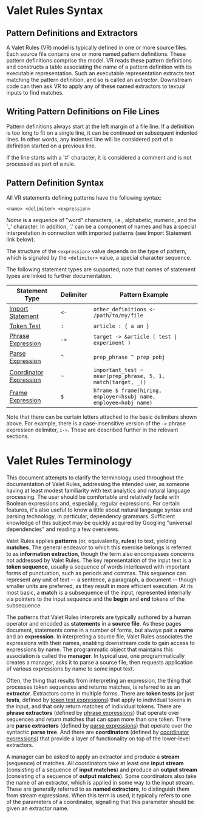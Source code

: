 # Valet Rules Syntax

## Pattern Definitions and Extractors

A Valet Rules (VR) model is typically defined in one or more source
files.  Each source file contains one or more named pattern definitions. 
These pattern definitions comprise the model.  VR
reads these pattern definitions and constructs a table associating the name of
a pattern definition with its executable representation.  Such an executable 
representation extracts text matching the pattern definition, and so is called 
an *extractor*.  Downstream code can
then ask VR to apply any of these named extractors to textual inputs
to find matches.

## Writing Pattern Definitions on File Lines

Pattern definitions always start at the left margin of a file line.  If a definition
is too long to fit on a single line, it can be continued on subsequent
indented lines.  In other words, any indented line will be considered
part of a definition started on a previous line.

If the line starts with a '#' character, it is considered a comment
and is not processed as part of a rule.

## Pattern Definition Syntax

All VR statements defining patterns have the following syntax:

```
<name> <delimiter> <expression>
```

*Name* is a sequence of "word" characters, i.e.,
alphabetic, numeric, and the '_' character.  In addition, '.' can be a
component of names and has a special interpretation in connection with 
imported patterns (see Import Statement link below).  

The structure of the `<expression>` value depends on the type of pattern, 
which is signaled by the `<delimiter>` value, a special character sequence.

The following statement types are supported; note that names of statement 
types are linked to further documentation.  

|Statement Type|Delimiter|Pattern Example|
|----|---|---------|
|[Import Statement](VRImports.md)|`<-`|`other_definitions <- /path/to/my/file`|
|[Token Test](VRTokenTests.md)|`:`|`article : { a an }`|
|[Phrase Expression](VRPhraseExpressions.md)|`->`|`target -> &article ( test \| experiment )`|
|[Parse Expression](VRParseExpressions.md)|`^`|`prep_phrase ^ prep pobj`|
|[Coordinator Expression](VRCoordinators.md)|`~`|`important_test ~ near(prep_phrase, 5, 1, match(target, _))`|
|[Frame Expression](VRFrames.md)|`$`|`hframe $ frame(hiring, employer=hsubj name, employee=hobj name)`|

Note that there can be certain letters attached to the basic delimiters 
shown above. For example, there is a case-insensitive version of the `->` 
phrase expression delimiter, `i->`. These are described further in the 
relevant sections.


# Valet Rules Terminology

This document attempts to clarify the terminology used throughout the
documentation of Valet Rules, addressing the intended user, as someone
having at least modest familiarity with text analytics and natural
language processing.  The user should be comfortable and relatively
facile with Boolean expressions and, especially, regular expressions.
For certain features, it's also useful to know a little about natural
language syntax and parsing technology, in particular, dependency
grammars.  Sufficient knowledge of this subject may  be quickly
acquired by Googling "universal dependencies" and reading a few overviews.

Valet Rules applies **patterns** (or, equivalently, **rules**) to
text, yielding **matches**.  The general endeavor to which this exercise 
belongs is referred to as **information extraction**, though the term
also encompasses concerns not addressed by Valet Rules.  The key
representation of the input text is a **token sequence**, usually a
sequence of words interleaved with important forms of punctuation,
such as periods and commas.  This sequence can represent any unit of
text -- a sentence, a paragraph, a document -- though smaller units are
preferred, as they result in more efficient execution.  At its most
basic, a **match** is a subsequence of the input, represented
internally via pointers to the input sequence and the **begin** and
**end** tokens of the subsequence.

The patterns that Valet Rules interprets are typically authored by a
human operator and encoded as **statements** in a **source file**.  As
these pages document, statements come in a number of forms, but always
pair a **name** and an **expression**.  In interpreting a source file,
Valet Rules associates the expressions with their names, enabling
downstream code to gain access to expressions by name.  The
programmatic object that maintains this association is called the
**manager**.  In typical use, one programmatically creates a manager,
asks it to parse a source file, then requests application of various
expressions by name to some input text.

Often, the thing that results from interpreting an expression, 
the thing that processes token sequences and returns matches, 
is referred to as an **extractor**.  Extractors come in multiple forms.
There are **token tests** (or just **tests**, defined by [token test
expressions](VRTokenTests.md)) that apply to individual tokens in the
input, and that only return matches of individual tokens.  There are
**phrase extractors** (defined by [phrase
expressions](VRPhraseExpressions.md)) that operate over sequences and
return matches that can span more than one token.  There are **parse
extractors** (defined by [parse expressions](VRParseExpressions.md))
that operate over the syntactic **parse tree**.  And there are
**coordinators** (defined by [coordinator
expressions](VRCoordinators.md)) that provide a layer of functionality
on top of the lower-level extractors.

A manager can be asked to apply an extractor and produce a **stream**
(sequence) of matches.  All coordinators take at least one **input stream**
(consisting of a sequence of **input matches**) and produce an
**output stream** (consisting of a sequence of **output matches**).
Some coordinators also take the name of an extractor, which is applied
in some way to the input stream.  These are generally referred to as
**named extractors**, to distinguish them from stream expressions.
When this term is used, it typically refers to one of the parameters
of a coordinator, signalling that this parameter should be given an
extractor name.

